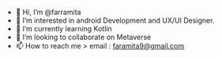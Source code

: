 - 👋 Hi, I’m @farramita
- 👀 I’m interested in android Development and UX/UI Designer.
- 🌱 I’m currently learning Kotlin
- 💞️ I’m looking to collaborate on Metaverse
- 📫 How to reach me > email : faramita9@gmail.com

<!---
farramita/farramita is a ✨ special ✨ repository because its `README.md` (this file) appears on your GitHub profile.
You can click the Preview link to take a look at your changes.
--->
